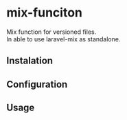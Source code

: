 # mix-funciton
Mix function for versioned files.  
In able to use laravel-mix as standalone.

## Instalation

## Configuration

## Usage